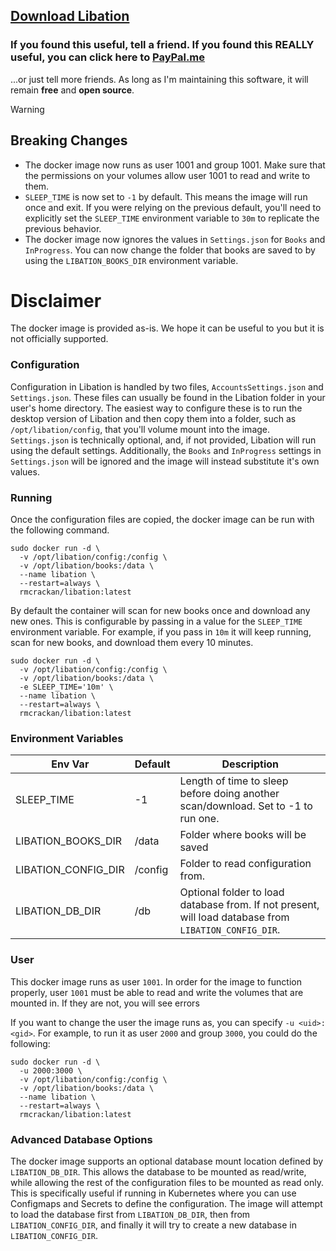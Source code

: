 ## [Download Libation](https://github.com/rmcrackan/Libation/releases/latest)

### If you found this useful, tell a friend. If you found this REALLY useful, you can click here to [PayPal.me](https://paypal.me/mcrackan?locale.x=en_us)
...or just tell more friends. As long as I'm maintaining this software, it will remain **free** and **open source**.

> [!WARNING]
> ## Breaking Changes
> * The docker image now runs as user 1001 and group 1001. Make sure that the permissions on your volumes allow user 1001 to read and write to them.
> * `SLEEP_TIME` is now set to `-1` by default. This means the image will run once and exit. If you were relying on the previous default, you'll need to explicitly set the `SLEEP_TIME` environment variable to `30m` to replicate the previous behavior.
> * The docker image now ignores the values in `Settings.json` for `Books` and `InProgress`. You can now change the folder that books are saved to by using the `LIBATION_BOOKS_DIR` environment variable.

# Disclaimer
The docker image is provided as-is. We hope it can be useful to you but it is not officially supported.

### Configuration
Configuration in Libation is handled by two files, `AccountsSettings.json` and `Settings.json`. These files can usually be found in the Libation folder in your user's home directory. The easiest way to configure these is to run the desktop version of Libation and then copy them into a folder, such as `/opt/libation/config`, that you'll volume mount into the image. `Settings.json` is technically optional, and, if not provided, Libation will run using the default settings. Additionally, the `Books` and `InProgress` settings in `Settings.json` will be ignored and the image will instead substitute it's own values.

### Running
Once the configuration files are copied, the docker image can be run with the following command.
```
sudo docker run -d \
  -v /opt/libation/config:/config \
  -v /opt/libation/books:/data \
  --name libation \
  --restart=always \
  rmcrackan/libation:latest
```

By default the container will scan for new books once and download any new ones. This is configurable by passing in a value for the `SLEEP_TIME` environment variable. For example, if you pass in `10m` it will keep running, scan for new books, and download them every 10 minutes.

```
sudo docker run -d \
  -v /opt/libation/config:/config \
  -v /opt/libation/books:/data \
  -e SLEEP_TIME='10m' \
  --name libation \
  --restart=always \
  rmcrackan/libation:latest
```

### Environment Variables
| Env Var  | Default | Description |
| -------- | ------- | ----------- |
| SLEEP_TIME  | -1 | Length of time to sleep before doing another scan/download. Set to -1 to run one. |
| LIBATION_BOOKS_DIR | /data | Folder where books will be saved |
| LIBATION_CONFIG_DIR | /config | Folder to read configuration from. |
| LIBATION_DB_DIR    | /db | Optional folder to load database from. If not present, will load database from `LIBATION_CONFIG_DIR`. |

### User
This docker image runs as user `1001`. In order for the image to function properly, user `1001` must be able to read and write the volumes that are mounted in. If they are not, you will see errors 

If you want to change the user the image runs as, you can specify `-u <uid>:<gid>`. For example, to run it as user `2000` and group `3000`, you could do the following:

```
sudo docker run -d \
  -u 2000:3000 \
  -v /opt/libation/config:/config \
  -v /opt/libation/books:/data \
  --name libation \
  --restart=always \
  rmcrackan/libation:latest
```

### Advanced Database Options
The docker image supports an optional database mount location defined by `LIBATION_DB_DIR`. This allows the database to be mounted as read/write, while allowing the rest of the configuration files to be mounted as read only. This is specifically useful if running in Kubernetes where you can use Configmaps and Secrets to define the configuration. The image will attempt to load the database first from `LIBATION_DB_DIR`, then from `LIBATION_CONFIG_DIR`, and finally it will try to create a new database in `LIBATION_CONFIG_DIR`.